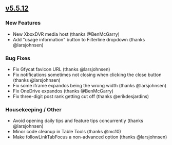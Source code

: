 ## [v5.5.12](https://github.com/honestbleeps/Reddit-Enhancement-Suite/releases/v5.5.12)

### New Features

- New XboxDVR media host (thanks @BenMcGarry)
- Add "usage information" button to Filterline dropdown (thanks @larsjohnsen)

### Bug Fixes

- Fix Gfycat favicon URL (thanks @larsjohnsen)
- Fix notifications sometimes not closing when clicking the close button (thanks @larsjohnsen)
- Fix some iframe expandos being the wrong width (thanks @larsjohnsen)
- Fix OneDrive expandos (thanks @BenMcGarry)
- Fix three-digit post rank getting cut off (thanks @erikdesjardins)

### Housekeeping / Other

- Avoid opening daily tips and feature tips concurrently (thanks @larsjohnsen)
- Minor code cleanup in Table Tools (thanks @mc10)
- Make followLinkTabFocus a non-advanced option (thanks @larsjohnsen)
